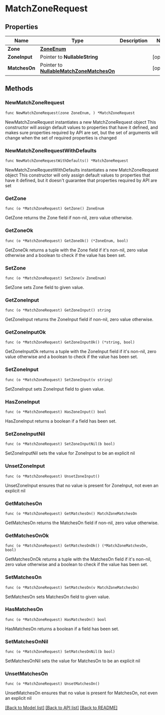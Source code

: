 # MatchZoneRequest

## Properties

Name | Type | Description | Notes
------------ | ------------- | ------------- | -------------
**Zone** | [**ZoneEnum**](ZoneEnum.md) |  | 
**ZoneInput** | Pointer to **NullableString** |  | [optional] 
**MatchesOn** | Pointer to [**NullableMatchZoneMatchesOn**](MatchZoneMatchesOn.md) |  | [optional] 

## Methods

### NewMatchZoneRequest

`func NewMatchZoneRequest(zone ZoneEnum, ) *MatchZoneRequest`

NewMatchZoneRequest instantiates a new MatchZoneRequest object
This constructor will assign default values to properties that have it defined,
and makes sure properties required by API are set, but the set of arguments
will change when the set of required properties is changed

### NewMatchZoneRequestWithDefaults

`func NewMatchZoneRequestWithDefaults() *MatchZoneRequest`

NewMatchZoneRequestWithDefaults instantiates a new MatchZoneRequest object
This constructor will only assign default values to properties that have it defined,
but it doesn't guarantee that properties required by API are set

### GetZone

`func (o *MatchZoneRequest) GetZone() ZoneEnum`

GetZone returns the Zone field if non-nil, zero value otherwise.

### GetZoneOk

`func (o *MatchZoneRequest) GetZoneOk() (*ZoneEnum, bool)`

GetZoneOk returns a tuple with the Zone field if it's non-nil, zero value otherwise
and a boolean to check if the value has been set.

### SetZone

`func (o *MatchZoneRequest) SetZone(v ZoneEnum)`

SetZone sets Zone field to given value.


### GetZoneInput

`func (o *MatchZoneRequest) GetZoneInput() string`

GetZoneInput returns the ZoneInput field if non-nil, zero value otherwise.

### GetZoneInputOk

`func (o *MatchZoneRequest) GetZoneInputOk() (*string, bool)`

GetZoneInputOk returns a tuple with the ZoneInput field if it's non-nil, zero value otherwise
and a boolean to check if the value has been set.

### SetZoneInput

`func (o *MatchZoneRequest) SetZoneInput(v string)`

SetZoneInput sets ZoneInput field to given value.

### HasZoneInput

`func (o *MatchZoneRequest) HasZoneInput() bool`

HasZoneInput returns a boolean if a field has been set.

### SetZoneInputNil

`func (o *MatchZoneRequest) SetZoneInputNil(b bool)`

 SetZoneInputNil sets the value for ZoneInput to be an explicit nil

### UnsetZoneInput
`func (o *MatchZoneRequest) UnsetZoneInput()`

UnsetZoneInput ensures that no value is present for ZoneInput, not even an explicit nil
### GetMatchesOn

`func (o *MatchZoneRequest) GetMatchesOn() MatchZoneMatchesOn`

GetMatchesOn returns the MatchesOn field if non-nil, zero value otherwise.

### GetMatchesOnOk

`func (o *MatchZoneRequest) GetMatchesOnOk() (*MatchZoneMatchesOn, bool)`

GetMatchesOnOk returns a tuple with the MatchesOn field if it's non-nil, zero value otherwise
and a boolean to check if the value has been set.

### SetMatchesOn

`func (o *MatchZoneRequest) SetMatchesOn(v MatchZoneMatchesOn)`

SetMatchesOn sets MatchesOn field to given value.

### HasMatchesOn

`func (o *MatchZoneRequest) HasMatchesOn() bool`

HasMatchesOn returns a boolean if a field has been set.

### SetMatchesOnNil

`func (o *MatchZoneRequest) SetMatchesOnNil(b bool)`

 SetMatchesOnNil sets the value for MatchesOn to be an explicit nil

### UnsetMatchesOn
`func (o *MatchZoneRequest) UnsetMatchesOn()`

UnsetMatchesOn ensures that no value is present for MatchesOn, not even an explicit nil

[[Back to Model list]](../README.md#documentation-for-models) [[Back to API list]](../README.md#documentation-for-api-endpoints) [[Back to README]](../README.md)


